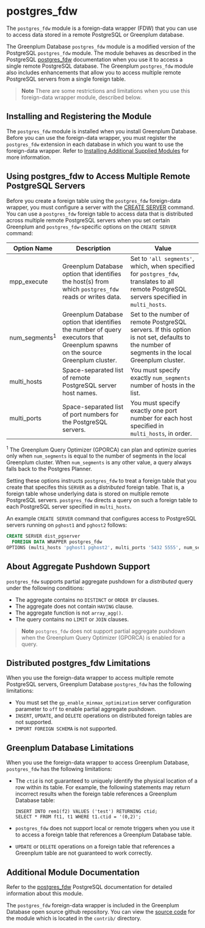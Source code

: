 # postgres\_fdw 

The `postgres_fdw` module is a foreign-data wrapper \(FDW\) that you can use to access data stored in a remote PostgreSQL or Greenplum database.

The Greenplum Database `postgres_fdw` module is a modified version of the PostgreSQL `postgres_fdw` module. The module behaves as described in the PostgreSQL [postgres\_fdw](https://www.postgresql.org/docs/12/postgres-fdw.html) documentation when you use it to access a single remote PostgreSQL database. The Greenplum `postgres_fdw` module also includes enhancements that allow you to access multiple remote PostgreSQL servers from a single foreign table.

> **Note** There are some restrictions and limitations when you use this foreign-data wrapper module, described below.

## <a id="topic_reg"></a>Installing and Registering the Module 

The `postgres_fdw` module is installed when you install Greenplum Database. Before you can use the foreign-data wrapper, you must register the `postgres_fdw` extension in each database in which you want to use the foreign-data wrapper. Refer to [Installing Additional Supplied Modules](../../install_guide/install_modules.html) for more information.

## <a id="using_mrs"></a>Using postgres_fdw to Access Multiple Remote PostgreSQL Servers

Before you create a foreign table using the `postgres_fdw` foreign-data wrapper, you must configure a server with the [CREATE SERVER](../sql_commands/CREATE_SERVER.html) command. You can use a `postgres_fdw` foreign table to access data that is distributed across multiple remote PostgreSQL servers when you set certain Greenplum and `postgres_fdw`-specific options on the `CREATE SERVER` command:

| Option Name | Description | Value |
|-------------|-----|-------------|
| mpp_execute | Greenplum Database option that identifies the host(s) from which `postgres_fdw` reads or writes data. | Set to `'all segments'`, which, when specified for `postgres_fdw`, translates to all remote PostgreSQL servers specified in `multi_hosts`. |
| num_segments<sup>1</sup> | Greenplum Database option that identifies the number of query executors that Greenplum spawns on the source Greenplum cluster. | Set to the number of remote PostgreSQL servers. If this option is not set, defaults to the number of segments in the local Greenplum cluster.|
| multi_hosts | Space-separated list of remote PostgreSQL server host names. | You must specify exactly `num_segments` number of hosts in the list. |
| multi_ports | Space-separated list of port numbers for the PostgreSQL servers. | You must specify exactly one port number for each host specified in `multi_hosts`, in order. |

<sup>1</sup> The Greenplum Query Optimizer (GPORCA) can plan and optimize queries only when `num_segments` is equal to the number of segments in the local Greenplum cluster. When `num_segments` is any other value, a query always falls back to the Postgres Planner.

Setting these options instructs `postgres_fdw` to treat a foreign table that you create that specifes this `SERVER` as a *distributed* foreign table. That is, a foreign table whose underlying data is stored on multiple remote PostgreSQL servers. `postgres_fdw` directs a query on such a foreign table to each PostgreSQL server specified in `multi_hosts`.

An example `CREATE SERVER` command that configures access to PostgreSQL servers running on `pghost1` and `pghost2` follows:

``` sql
CREATE SERVER dist_pgserver
  FOREIGN DATA WRAPPER postgres_fdw
OPTIONS (multi_hosts 'pghost1 pghost2', multi_ports '5432 5555', num_segments '2', mpp_execute 'all segments');
```

## <a id="pushdown"></a>About Aggregate Pushdown Support

`postgres_fdw` supports partial aggregate pushdown for a *distributed* query under the following conditions:

- The aggregate contains no `DISTINCT` or `ORDER BY` clauses.
- The aggregate does not contain `HAVING` clause.
- The aggregate function is not `array_agg()`.
- The query contains no `LIMIT` or `JOIN` clauses.

> **Note** `postgres_fdw` does not support partial aggregate pushdown when the Greenplum Query Optimizer (GPORCA) is enabled for a query.


## <a id="topic_gp_limit"></a>Distributed postgres_fdw Limitations 

When you use the foreign-data wrapper to access multiple remote PostgreSQL servers, Greenplum Database `postgres_fdw` has the following limitations:

- You must set the `gp_enable_minmax_optimization` server configuration parameter to `off` to enable partial aggregate pushdown.
- `INSERT`, `UPDATE`, and `DELETE` operations on distributed foreign tables are not supported.
- `IMPORT FOREIGN SCHEMA` is not supported.


## <a id="topic_gp_limit"></a>Greenplum Database Limitations 

When you use the foreign-data wrapper to access Greenplum Database, `postgres_fdw` has the following limitations:

-   The `ctid` is not guaranteed to uniquely identify the physical location of a row within its table. For example, the following statements may return incorrect results when the foreign table references a Greenplum Database table:

    ```
    INSERT INTO rem1(f2) VALUES ('test') RETURNING ctid;
    SELECT * FROM ft1, t1 WHERE t1.ctid = '(0,2)'; 
    ```

-   `postgres_fdw` does not support local or remote triggers when you use it to access a foreign table that references a Greenplum Database table.
-   `UPDATE` or `DELETE` operations on a foreign table that references a Greenplum table are not guaranteed to work correctly.


## <a id="topic_info"></a>Additional Module Documentation 

Refer to the [postgres\_fdw](https://www.postgresql.org/docs/12/postgres-fdw.html) PostgreSQL documentation for detailed information about this module.

The `postgres_fdw` foreign-data wrapper is included in the Greenplum Database open source github repository. You can view the [source code](https://github.com/greenplum-db/gpdb/tree/main/contrib/postgres_fdw) for the module which is located in the `contrib/` directory.

